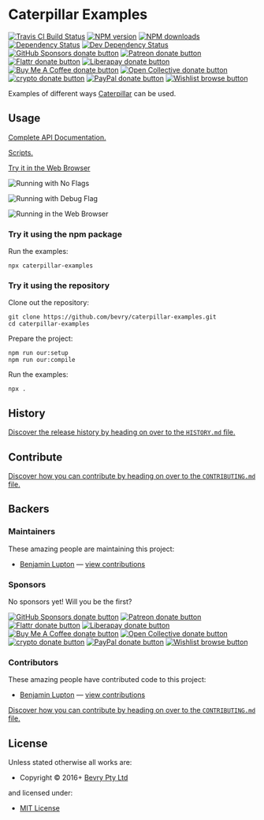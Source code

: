 <!-- TITLE/ -->

<h1>Caterpillar Examples</h1>

<!-- /TITLE -->

<!-- BADGES/ -->

<span class="badge-travisci"><a href="http://travis-ci.com/bevry/caterpillar-examples" title="Check this project's build status on TravisCI"><img src="https://img.shields.io/travis/com/bevry/caterpillar-examples/master.svg" alt="Travis CI Build Status" /></a></span>
<span class="badge-npmversion"><a href="https://npmjs.org/package/caterpillar-examples" title="View this project on NPM"><img src="https://img.shields.io/npm/v/caterpillar-examples.svg" alt="NPM version" /></a></span>
<span class="badge-npmdownloads"><a href="https://npmjs.org/package/caterpillar-examples" title="View this project on NPM"><img src="https://img.shields.io/npm/dm/caterpillar-examples.svg" alt="NPM downloads" /></a></span>
<span class="badge-daviddm"><a href="https://david-dm.org/bevry/caterpillar-examples" title="View the status of this project's dependencies on DavidDM"><img src="https://img.shields.io/david/bevry/caterpillar-examples.svg" alt="Dependency Status" /></a></span>
<span class="badge-daviddmdev"><a href="https://david-dm.org/bevry/caterpillar-examples#info=devDependencies" title="View the status of this project's development dependencies on DavidDM"><img src="https://img.shields.io/david/dev/bevry/caterpillar-examples.svg" alt="Dev Dependency Status" /></a></span>
<br class="badge-separator" />
<span class="badge-githubsponsors"><a href="https://github.com/sponsors/balupton" title="Donate to this project using GitHub Sponsors"><img src="https://img.shields.io/badge/github-donate-yellow.svg" alt="GitHub Sponsors donate button" /></a></span>
<span class="badge-patreon"><a href="https://patreon.com/bevry" title="Donate to this project using Patreon"><img src="https://img.shields.io/badge/patreon-donate-yellow.svg" alt="Patreon donate button" /></a></span>
<span class="badge-flattr"><a href="https://flattr.com/profile/balupton" title="Donate to this project using Flattr"><img src="https://img.shields.io/badge/flattr-donate-yellow.svg" alt="Flattr donate button" /></a></span>
<span class="badge-liberapay"><a href="https://liberapay.com/bevry" title="Donate to this project using Liberapay"><img src="https://img.shields.io/badge/liberapay-donate-yellow.svg" alt="Liberapay donate button" /></a></span>
<span class="badge-buymeacoffee"><a href="https://buymeacoffee.com/balupton" title="Donate to this project using Buy Me A Coffee"><img src="https://img.shields.io/badge/buy%20me%20a%20coffee-donate-yellow.svg" alt="Buy Me A Coffee donate button" /></a></span>
<span class="badge-opencollective"><a href="https://opencollective.com/bevry" title="Donate to this project using Open Collective"><img src="https://img.shields.io/badge/open%20collective-donate-yellow.svg" alt="Open Collective donate button" /></a></span>
<span class="badge-crypto"><a href="https://bevry.me/crypto" title="Donate to this project using Cryptocurrency"><img src="https://img.shields.io/badge/crypto-donate-yellow.svg" alt="crypto donate button" /></a></span>
<span class="badge-paypal"><a href="https://bevry.me/paypal" title="Donate to this project using Paypal"><img src="https://img.shields.io/badge/paypal-donate-yellow.svg" alt="PayPal donate button" /></a></span>
<span class="badge-wishlist"><a href="https://bevry.me/wishlist" title="Buy an item on our wishlist for us"><img src="https://img.shields.io/badge/wishlist-donate-yellow.svg" alt="Wishlist browse button" /></a></span>

<!-- /BADGES -->

<!-- DESCRIPTION/ -->

Examples of different ways [Caterpillar](http://github.com/bevry/caterpillar) can be used.

<!-- /DESCRIPTION -->

## Usage

[Complete API Documentation.](http://master.caterpillar-examples.bevry.surge.sh/docs/globals.html)

[Scripts.](https://github.com/bevry/caterpillar-examples/blob/master/source/)

[Try it in the Web Browser](http://master.caterpillar-examples.bevry.surge.sh/index.html)

![Running with No Flags](http://rawgit.com/bevry/caterpillar-examples/master/screenshots/no-flags.png)

![Running with Debug Flag](http://rawgit.com/bevry/caterpillar-examples/master/screenshots/debug-flag.png)

![Running in the Web Browser](http://rawgit.com/bevry/caterpillar-examples/master/screenshots/web.png)

### Try it using the npm package

Run the examples:

```
npx caterpillar-examples
```

### Try it using the repository

Clone out the repository:

```
git clone https://github.com/bevry/caterpillar-examples.git
cd caterpillar-examples
```

Prepare the project:

```
npm run our:setup
npm run our:compile
```

Run the examples:

```
npx .
```

<!-- HISTORY/ -->

<h2>History</h2>

<a href="https://github.com/bevry/caterpillar-examples/blob/master/HISTORY.md#files">Discover the release history by heading on over to the <code>HISTORY.md</code> file.</a>

<!-- /HISTORY -->

<!-- CONTRIBUTE/ -->

<h2>Contribute</h2>

<a href="https://github.com/bevry/caterpillar-examples/blob/master/CONTRIBUTING.md#files">Discover how you can contribute by heading on over to the <code>CONTRIBUTING.md</code> file.</a>

<!-- /CONTRIBUTE -->

<!-- BACKERS/ -->

<h2>Backers</h2>

<h3>Maintainers</h3>

These amazing people are maintaining this project:

<ul><li><a href="https://github.com/balupton">Benjamin Lupton</a> — <a href="https://github.com/bevry/caterpillar-examples/commits?author=balupton" title="View the GitHub contributions of Benjamin Lupton on repository bevry/caterpillar-examples">view contributions</a></li></ul>

<h3>Sponsors</h3>

No sponsors yet! Will you be the first?

<span class="badge-githubsponsors"><a href="https://github.com/sponsors/balupton" title="Donate to this project using GitHub Sponsors"><img src="https://img.shields.io/badge/github-donate-yellow.svg" alt="GitHub Sponsors donate button" /></a></span>
<span class="badge-patreon"><a href="https://patreon.com/bevry" title="Donate to this project using Patreon"><img src="https://img.shields.io/badge/patreon-donate-yellow.svg" alt="Patreon donate button" /></a></span>
<span class="badge-flattr"><a href="https://flattr.com/profile/balupton" title="Donate to this project using Flattr"><img src="https://img.shields.io/badge/flattr-donate-yellow.svg" alt="Flattr donate button" /></a></span>
<span class="badge-liberapay"><a href="https://liberapay.com/bevry" title="Donate to this project using Liberapay"><img src="https://img.shields.io/badge/liberapay-donate-yellow.svg" alt="Liberapay donate button" /></a></span>
<span class="badge-buymeacoffee"><a href="https://buymeacoffee.com/balupton" title="Donate to this project using Buy Me A Coffee"><img src="https://img.shields.io/badge/buy%20me%20a%20coffee-donate-yellow.svg" alt="Buy Me A Coffee donate button" /></a></span>
<span class="badge-opencollective"><a href="https://opencollective.com/bevry" title="Donate to this project using Open Collective"><img src="https://img.shields.io/badge/open%20collective-donate-yellow.svg" alt="Open Collective donate button" /></a></span>
<span class="badge-crypto"><a href="https://bevry.me/crypto" title="Donate to this project using Cryptocurrency"><img src="https://img.shields.io/badge/crypto-donate-yellow.svg" alt="crypto donate button" /></a></span>
<span class="badge-paypal"><a href="https://bevry.me/paypal" title="Donate to this project using Paypal"><img src="https://img.shields.io/badge/paypal-donate-yellow.svg" alt="PayPal donate button" /></a></span>
<span class="badge-wishlist"><a href="https://bevry.me/wishlist" title="Buy an item on our wishlist for us"><img src="https://img.shields.io/badge/wishlist-donate-yellow.svg" alt="Wishlist browse button" /></a></span>

<h3>Contributors</h3>

These amazing people have contributed code to this project:

<ul><li><a href="https://github.com/balupton">Benjamin Lupton</a> — <a href="https://github.com/bevry/caterpillar-examples/commits?author=balupton" title="View the GitHub contributions of Benjamin Lupton on repository bevry/caterpillar-examples">view contributions</a></li></ul>

<a href="https://github.com/bevry/caterpillar-examples/blob/master/CONTRIBUTING.md#files">Discover how you can contribute by heading on over to the <code>CONTRIBUTING.md</code> file.</a>

<!-- /BACKERS -->

<!-- LICENSE/ -->

<h2>License</h2>

Unless stated otherwise all works are:

<ul><li>Copyright &copy; 2016+ <a href="https://bevry.me">Bevry Pty Ltd</a></li></ul>

and licensed under:

<ul><li><a href="http://spdx.org/licenses/MIT.html">MIT License</a></li></ul>

<!-- /LICENSE -->
